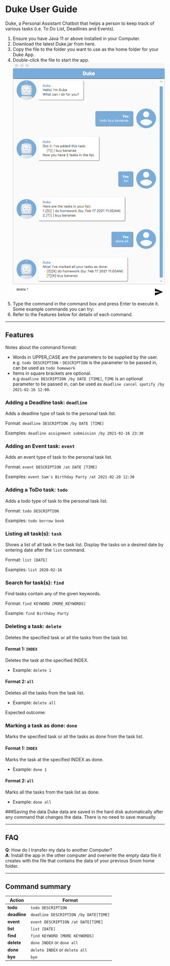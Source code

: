 # Duke User Guide
Duke, a Personal Assistant Chatbot that helps a person to keep track of various tasks (i.e. To Do List, Deadlines and Events).
1. Ensure you have Java 11 or above installed in your Computer.
1. Download the latest Duke.jar from here.
1. Copy the file to the folder you want to use as the home folder for your Duke App.
1. Double-click the file to start the app.
   ![Duke GUI](Ui.png)
1. Type the command in the command box and press Enter to execute it.
   Some example commands you can try:
1. Refer to the Features below for details of each command.

--------------------------------------------------------------------------------------------------------------------
## Features
Notes about the command format:
- Words in UPPER_CASE are the parameters to be supplied by the user.<br>
e.g. `todo DESCRIPTION` - `DESCRIPTION` is the parameter to be passed in, can be used as `todo homework`
- Items in square brackets are optional.<br>
e.g `deadline DESCRIPTION /by DATE [TIME]`, `TIME` is an optional parameter to be passed in, can be used as `deadline cancel spotify /by 2021-02-16 12:00`.
  
### Adding a Deadline task: `deadline`
Adds a deadline type of task to the personal task list.

Format: `deadline DESCRIPTION /by DATE [TIME]`

Examples: `deadline assignment submission /by 2021-02-16 23:30`

### Adding an Event task: `event`
Adds an event type of task to the personal task list.

Format: `event DESCRIPTION /at DATE [TIME]`

Examples: `event Sam's Birthday Party /at 2021-02-20 12:30`

### Adding a ToDo task: `todo`
Adds a todo type of task to the personal task list.

Format: `todo DESCRIPTION`

Examples: `todo borrow book`

### Listing all task(s): `task`
Shows a list of all task in the task list. Display the tasks on a desired date by entering date after the `list` command.

Format: `list [DATE]`

Examples: `list 2020-02-16`

### Search for task(s): `find`
Find tasks contain any of the given keywords.

Format: `find KEYWORD [MORE_KEYWORDS]`

Example: `find Birthday Party`

### Deleting a task: `delete`
Deletes the specified task or all the tasks from the task list.

#### Format 1: `INDEX`
Deletes the task at the specified INDEX. 
- Example: `delete 1`

#### Format 2: `all`

Deletes all the tasks from the task list. 
- Example: `delete all`

Expected outcome:

### Marking a task as done: `done`
Marks the specified task or all the tasks as done from the task list.

#### Format 1: `INDEX`

Marks the task at the specified INDEX as done.  
- Example: `done 1`

#### Format 2: `all`

Marks all the tasks from the task list as done. 
- Example: `done all`

###Saving the data
Duke data are saved in the hard disk automatically after any command that changes the data. There is no need to save manually.

--------------------------------------------------------------------------------------------------------------------

## FAQ
**Q**: How do I transfer my data to another Computer?<br>
**A**: Install the app in the other computer and overwrite the empty data file
it creates with the file that contains the data of your previous Snom home folder.

--------------------------------------------------------------------------------------------------------------------

## Command summary

Action | Format
--------|------------------
**todo** | `todo DESCRIPTION`
**deadline** | `deadline DESCRIPTION /by DATE[TIME]`
**event** | `event DESCRIPTION /at DATE[TIME]`
**list** | `list [DATE]`
**find** | `find KEYWORD [MORE KEYWORDS]`
**delete** | `done INDEX` or `done all`
**done** | `delete INDEX` or `delete all`
**bye** | `bye`
